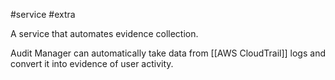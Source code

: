 #service #extra 

A service that automates evidence collection.

Audit Manager can automatically take data from [[AWS CloudTrail]] logs and convert it into evidence of user activity.